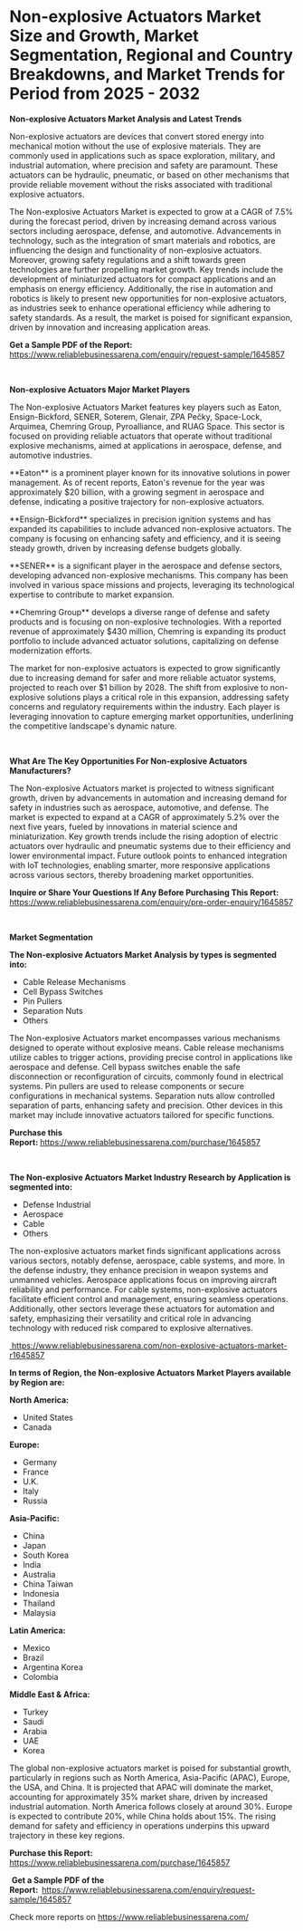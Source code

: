 <p><h1>Non-explosive Actuators Market Size and Growth, Market Segmentation, Regional and Country Breakdowns, and Market Trends for Period from 2025 -  2032</h1></p><p><strong>Non-explosive Actuators Market Analysis and Latest Trends</strong></p>
<p><p>Non-explosive actuators are devices that convert stored energy into mechanical motion without the use of explosive materials. They are commonly used in applications such as space exploration, military, and industrial automation, where precision and safety are paramount. These actuators can be hydraulic, pneumatic, or based on other mechanisms that provide reliable movement without the risks associated with traditional explosive actuators.</p><p>The Non-explosive Actuators Market is expected to grow at a CAGR of 7.5% during the forecast period, driven by increasing demand across various sectors including aerospace, defense, and automotive. Advancements in technology, such as the integration of smart materials and robotics, are influencing the design and functionality of non-explosive actuators. Moreover, growing safety regulations and a shift towards green technologies are further propelling market growth. Key trends include the development of miniaturized actuators for compact applications and an emphasis on energy efficiency. Additionally, the rise in automation and robotics is likely to present new opportunities for non-explosive actuators, as industries seek to enhance operational efficiency while adhering to safety standards. As a result, the market is poised for significant expansion, driven by innovation and increasing application areas.</p></p>
<p><strong>Get a Sample PDF of the Report:&nbsp;</strong> <a href="https://www.reliablebusinessarena.com/enquiry/request-sample/1645857?utm_campaign=3211&utm_medium=2&utm_source=Github&utm_content=ia&utm_term=29032025&utm_id=non-explosive-actuators">https://www.reliablebusinessarena.com/enquiry/request-sample/1645857</a></p>
<p>&nbsp;</p>
<p><strong>Non-explosive Actuators Major Market Players</strong></p>
<p><p>The Non-explosive Actuators Market features key players such as Eaton, Ensign-Bickford, SENER, Soterem, Glenair, ZPA Pečky, Space-Lock, Arquimea, Chemring Group, Pyroalliance, and RUAG Space. This sector is focused on providing reliable actuators that operate without traditional explosive mechanisms, aimed at applications in aerospace, defense, and automotive industries.</p><p>**Eaton** is a prominent player known for its innovative solutions in power management. As of recent reports, Eaton's revenue for the year was approximately $20 billion, with a growing segment in aerospace and defense, indicating a positive trajectory for non-explosive actuators.</p><p>**Ensign-Bickford** specializes in precision ignition systems and has expanded its capabilities to include advanced non-explosive actuators. The company is focusing on enhancing safety and efficiency, and it is seeing steady growth, driven by increasing defense budgets globally.</p><p>**SENER** is a significant player in the aerospace and defense sectors, developing advanced non-explosive mechanisms. This company has been involved in various space missions and projects, leveraging its technological expertise to contribute to market expansion.</p><p>**Chemring Group** develops a diverse range of defense and safety products and is focusing on non-explosive technologies. With a reported revenue of approximately $430 million, Chemring is expanding its product portfolio to include advanced actuator solutions, capitalizing on defense modernization efforts.</p><p>The market for non-explosive actuators is expected to grow significantly due to increasing demand for safer and more reliable actuator systems, projected to reach over $1 billion by 2028. The shift from explosive to non-explosive solutions plays a critical role in this expansion, addressing safety concerns and regulatory requirements within the industry. Each player is leveraging innovation to capture emerging market opportunities, underlining the competitive landscape's dynamic nature.</p></p>
<p>&nbsp;</p>
<p><strong>What Are The Key Opportunities For Non-explosive Actuators Manufacturers?</strong></p>
<p><p>The Non-explosive Actuators market is projected to witness significant growth, driven by advancements in automation and increasing demand for safety in industries such as aerospace, automotive, and defense. The market is expected to expand at a CAGR of approximately 5.2% over the next five years, fueled by innovations in material science and miniaturization. Key growth trends include the rising adoption of electric actuators over hydraulic and pneumatic systems due to their efficiency and lower environmental impact. Future outlook points to enhanced integration with IoT technologies, enabling smarter, more responsive applications across various sectors, thereby broadening market opportunities.</p></p>
<p><strong>Inquire or Share Your Questions If Any Before Purchasing This Report:</strong> <a href="https://www.reliablebusinessarena.com/enquiry/pre-order-enquiry/1645857?utm_campaign=3211&utm_medium=2&utm_source=Github&utm_content=ia&utm_term=29032025&utm_id=non-explosive-actuators">https://www.reliablebusinessarena.com/enquiry/pre-order-enquiry/1645857</a></p>
<p>&nbsp;</p>
<p><strong>Market Segmentation</strong></p>
<p><strong>The Non-explosive Actuators Market Analysis by types is segmented into:</strong></p>
<p><ul><li>Cable Release Mechanisms</li><li>Cell Bypass Switches</li><li>Pin Pullers</li><li>Separation Nuts</li><li>Others</li></ul></p>
<p><p>The Non-explosive Actuators market encompasses various mechanisms designed to operate without explosive means. Cable release mechanisms utilize cables to trigger actions, providing precise control in applications like aerospace and defense. Cell bypass switches enable the safe disconnection or reconfiguration of circuits, commonly found in electrical systems. Pin pullers are used to release components or secure configurations in mechanical systems. Separation nuts allow controlled separation of parts, enhancing safety and precision. Other devices in this market may include innovative actuators tailored for specific functions.</p></p>
<p><strong>Purchase this Report:&nbsp;</strong><a href="https://www.reliablebusinessarena.com/purchase/1645857?utm_campaign=3211&utm_medium=2&utm_source=Github&utm_content=ia&utm_term=29032025&utm_id=non-explosive-actuators">https://www.reliablebusinessarena.com/purchase/1645857</a></p>
<p>&nbsp;</p>
<p><strong>The Non-explosive Actuators Market Industry Research by Application is segmented into:</strong></p>
<p><ul><li>Defense Industrial</li><li>Aerospace</li><li>Cable</li><li>Others</li></ul></p>
<p><p>The non-explosive actuators market finds significant applications across various sectors, notably defense, aerospace, cable systems, and more. In the defense industry, they enhance precision in weapon systems and unmanned vehicles. Aerospace applications focus on improving aircraft reliability and performance. For cable systems, non-explosive actuators facilitate efficient control and management, ensuring seamless operations. Additionally, other sectors leverage these actuators for automation and safety, emphasizing their versatility and critical role in advancing technology with reduced risk compared to explosive alternatives.</p></p>
<p><a href="https://www.reliablebusinessarena.com/non-explosive-actuators-market-r1645857?utm_campaign=3211&utm_medium=2&utm_source=Github&utm_content=ia&utm_term=29032025&utm_id=non-explosive-actuators">&nbsp;https://www.reliablebusinessarena.com/non-explosive-actuators-market-r1645857</a></p>
<p><strong>In terms of Region, the Non-explosive Actuators Market Players available by Region are:</strong></p>
<p>
    <p> <strong> North America: </strong>
        <ul>
            <li>United States</li>
            <li>Canada</li>
        </ul>
        </p> 
    <p> <strong> Europe: </strong>
        <ul>
            <li>Germany</li>
            <li>France</li>
            <li>U.K.</li>
            <li>Italy</li>
            <li>Russia</li>
        </ul>
        </p> 
    <p> <strong> Asia-Pacific: </strong>
        <ul>
            <li>China</li>
            <li>Japan</li>
            <li>South Korea</li>
            <li>India</li>
            <li>Australia</li>
            <li>China Taiwan</li>
            <li>Indonesia</li>
            <li>Thailand</li>
            <li>Malaysia</li>
        </ul>
        </p> 
    <p> <strong> Latin America: </strong>
        <ul>
            <li>Mexico</li>
            <li>Brazil</li>
            <li>Argentina Korea</li>
            <li>Colombia</li>
        </ul>
        </p> 
    <p> <strong> Middle East & Africa: </strong>
        <ul>
            <li>Turkey</li>
            <li>Saudi</li>
            <li>Arabia</li>
            <li>UAE</li>
            <li>Korea</li>
        </ul>
    </p>
    </p>
<p><p>The global non-explosive actuators market is poised for substantial growth, particularly in regions such as North America, Asia-Pacific (APAC), Europe, the USA, and China. It is projected that APAC will dominate the market, accounting for approximately 35% market share, driven by increased industrial automation. North America follows closely at around 30%. Europe is expected to contribute 20%, while China holds about 15%. The rising demand for safety and efficiency in operations underpins this upward trajectory in these key regions.</p></p>
<p><strong>Purchase this Report: </strong><a href="https://www.reliablebusinessarena.com/purchase/1645857?utm_campaign=3211&utm_medium=2&utm_source=Github&utm_content=ia&utm_term=29032025&utm_id=non-explosive-actuators">https://www.reliablebusinessarena.com/purchase/1645857</a></p>
<p>&nbsp;<strong>Get a Sample PDF of the Report:&nbsp;&nbsp;</strong><a href="https://www.reliablebusinessarena.com/enquiry/request-sample/1645857?utm_campaign=3211&utm_medium=2&utm_source=Github&utm_content=ia&utm_term=29032025&utm_id=non-explosive-actuators">https://www.reliablebusinessarena.com/enquiry/request-sample/1645857</a></p>
<p><strong></strong></p>
<p>Check more reports on <a href="https://www.reliablebusinessarena.com/?utm_campaign=3211&utm_medium=2&utm_source=Github&utm_content=ia&utm_term=29032025&utm_id=non-explosive-actuators">https://www.reliablebusinessarena.com/</a></p>